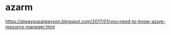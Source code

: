 # azarm

https://alwaysupalwayson.blogspot.com/2017/01/you-need-to-know-azure-resource-manager.html
